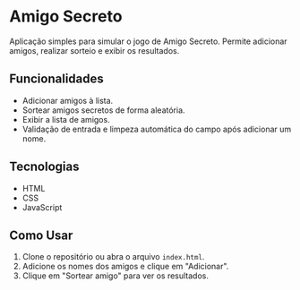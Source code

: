 # Amigo Secreto

Aplicação simples para simular o jogo de Amigo Secreto. Permite adicionar amigos, realizar sorteio e exibir os resultados.

## Funcionalidades

- Adicionar amigos à lista.
- Sortear amigos secretos de forma aleatória.
- Exibir a lista de amigos.
- Validação de entrada e limpeza automática do campo após adicionar um nome.

## Tecnologias

- HTML
- CSS
- JavaScript

## Como Usar

1. Clone o repositório ou abra o arquivo `index.html`.
2. Adicione os nomes dos amigos e clique em "Adicionar".
3. Clique em "Sortear amigo" para ver os resultados.
